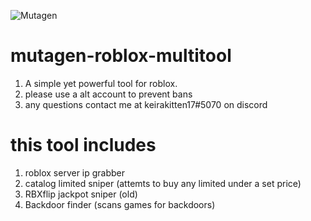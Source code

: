![Mutagen](https://user-images.githubusercontent.com/95602665/155199869-c59f1642-7154-40d2-9210-63668ed9a297.PNG)


# mutagen-roblox-multitool
1. A simple yet powerful tool for roblox.
2. please use a alt account to prevent bans
3. any questions contact me at keirakitten17#5070 on discord

# this tool includes
1. roblox server ip grabber 
2. catalog limited sniper (attemts to buy any limited under a set price)
3. RBXflip jackpot sniper (old)
4. Backdoor finder (scans games for backdoors)


